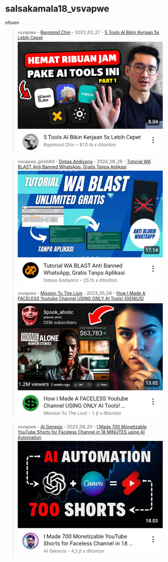 # salsakamala18_vsvapwe
efisien
> vsvapwe - [Raymond Chin](https://m.youtube.com/@RaymondChins) - 2023_03_27 - [5 Tools AI Bikin Kerjaan 5x Lebih Cepet](https://youtu.be/L1WaVEi7ePI) <img src="media/L1WaVEi7ePI/Screenshot_2024-11-12-22-06-32-99.png">


> vsvapwe_gnididid - [Dimas Andiyono](https://m.youtube.com/@DimasAndiyono) - 2024_08_26 - [Tutorial WA BLAST Anti Banned WhatsApp, Gratis Tanpa Aplikasi](https://youtu.be/KYOj8UBdRVQ) <img src="media/KYOj8UBdRVQ/Screenshot_2024-11-13-07-01-34-47.png">


> vsvapwe - [Mission To The Loot](https://m.youtube.com/@OnAMissionToTheLoot) - 2023_05_06 - [How I Made A FACELESS Youtube Channel USING ONLY AI Tools! (GENIUS)](https://youtu.be/s7shTnvNndw) <img src="media/s7shTnvNndw/Screenshot_2024-11-13-07-28-40-47.png">


> vsvapwe - [AI Genesis](https://m.youtube.com/@AI.Genesis) - 2023_09_20 - [I Made 700 Monetizable YouTube Shorts for Faceless Channel in 18 MINUTES using AI Automation](https://youtu.be/lqXWVzWkkyc) <img src="media/lqXWVzWkkyc/Screenshot_2024-11-13-07-15-49-67.png">
